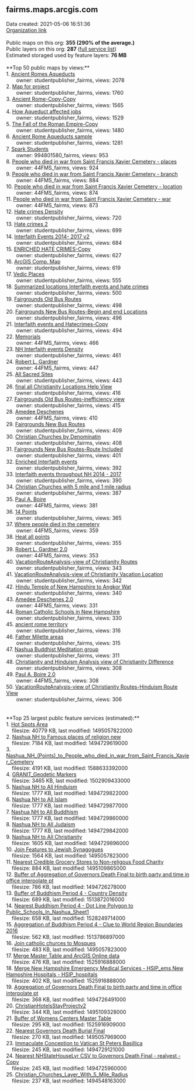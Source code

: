 <h2>fairms.maps.arcgis.com</h2> Data created: 2021-05-06 16:51:36 <br /><a target='new' href='https://fairms.maps.arcgis.com'>Organization link</a><br /><br />Public maps on this org: <b>355 (290% of the average.)</b><br />Public layers on this org: <b>287 </b>(<a target='new' href='https://services.arcgis.com/XFJPoGkgEm6C1oy0/ArcGIS/rest/services'>full service list</a>)<br />Estimated storaged used by feature layers: <b>76 MB</b><br /><br />**Top 50 public maps by views:**<br />  1. <a target='new' href='https://www.arcgis.com/home/item.html?id=123d8a601b94420884ea8c83f044d218'>Ancient Romes Aqueducts</a> <br />  &nbsp;&nbsp;&nbsp;&nbsp; &nbsp;&nbsp;owner: studentpublisher_fairms, views: 2078<br />  2. <a target='new' href='https://www.arcgis.com/home/item.html?id=518e0e5f6d174754a9fcce461b0da106'>Map for project</a> <br />  &nbsp;&nbsp;&nbsp;&nbsp; &nbsp;&nbsp;owner: studentpublisher_fairms, views: 1760<br />  3. <a target='new' href='https://www.arcgis.com/home/item.html?id=7697ce27752f4c77b398c4e9724b5e54'>Ancient Rome-Copy-Copy</a> <br />  &nbsp;&nbsp;&nbsp;&nbsp; &nbsp;&nbsp;owner: studentpublisher_fairms, views: 1565<br />  4. <a target='new' href='https://www.arcgis.com/home/item.html?id=e2b7027a97564c4a829b628100497eb6'>How Aqueduct affected jobs</a> <br />  &nbsp;&nbsp;&nbsp;&nbsp; &nbsp;&nbsp;owner: studentpublisher_fairms, views: 1529<br />  5. <a target='new' href='https://www.arcgis.com/home/item.html?id=aa3067e0305744ce97df188e3128ec7c'>The Fall of the Roman Empire-Copy</a> <br />  &nbsp;&nbsp;&nbsp;&nbsp; &nbsp;&nbsp;owner: studentpublisher_fairms, views: 1480<br />  6. <a target='new' href='https://www.arcgis.com/home/item.html?id=e9d0164366aa463288f3370ee849cc7e'>Ancient Rome Aqueducts  sample</a> <br />  &nbsp;&nbsp;&nbsp;&nbsp; &nbsp;&nbsp;owner: studentpublisher_fairms, views: 1281<br />  7. <a target='new' href='https://www.arcgis.com/home/item.html?id=50652461c0024d3690e923f606638c13'>Spark Students</a> <br />  &nbsp;&nbsp;&nbsp;&nbsp; &nbsp;&nbsp;owner: 994801580_fairms, views: 953<br />  8. <a target='new' href='https://www.arcgis.com/home/item.html?id=a4c4f4db8c1d4a8c8c79cbae63839f40'>People who died in war from Saint Francis Xavier Cemetery - places</a> <br />  &nbsp;&nbsp;&nbsp;&nbsp; &nbsp;&nbsp;owner: 44FMS_fairms, views: 924<br />  9. <a target='new' href='https://www.arcgis.com/home/item.html?id=1bb3510f77134e91ad99b1924d049d2d'>People who died in war from Saint Francis Xavier Cemetery - branch</a> <br />  &nbsp;&nbsp;&nbsp;&nbsp; &nbsp;&nbsp;owner: 44FMS_fairms, views: 884<br />  10. <a target='new' href='https://www.arcgis.com/home/item.html?id=400a97cd8f8d44528cd3c65f1cb7513b'>People who died in war from Saint Francis Xavier Cemetery - location</a> <br />  &nbsp;&nbsp;&nbsp;&nbsp; &nbsp;&nbsp;owner: 44FMS_fairms, views: 874<br />  11. <a target='new' href='https://www.arcgis.com/home/item.html?id=584a0e3481794baf80e91c9d0724a6a7'>People who died in war from Saint Francis Xavier Cemetery - war</a> <br />  &nbsp;&nbsp;&nbsp;&nbsp; &nbsp;&nbsp;owner: 44FMS_fairms, views: 873<br />  12. <a target='new' href='https://www.arcgis.com/home/item.html?id=05a0777f5b734056b44a9fb368f70fec'>Hate crimes Density</a> <br />  &nbsp;&nbsp;&nbsp;&nbsp; &nbsp;&nbsp;owner: studentpublisher_fairms, views: 720<br />  13. <a target='new' href='https://www.arcgis.com/home/item.html?id=3c4427e4271346d7b735583ddca70191'>Hate crimes 2</a> <br />  &nbsp;&nbsp;&nbsp;&nbsp; &nbsp;&nbsp;owner: studentpublisher_fairms, views: 699<br />  14. <a target='new' href='https://www.arcgis.com/home/item.html?id=e88a880bebad4543a2a64acbf1367d3b'>Interfaith Events 2014- 2017 v2</a> <br />  &nbsp;&nbsp;&nbsp;&nbsp; &nbsp;&nbsp;owner: studentpublisher_fairms, views: 684<br />  15. <a target='new' href='https://www.arcgis.com/home/item.html?id=d240f51f5357467d819b976a61fa55b9'>ENRICHED HATE CRIMES-Copy</a> <br />  &nbsp;&nbsp;&nbsp;&nbsp; &nbsp;&nbsp;owner: studentpublisher_fairms, views: 627<br />  16. <a target='new' href='https://www.arcgis.com/home/item.html?id=9052a8ad88e94a948545d21fc6db68d6'>ArcGIS Comp. Map</a> <br />  &nbsp;&nbsp;&nbsp;&nbsp; &nbsp;&nbsp;owner: studentpublisher_fairms, views: 619<br />  17. <a target='new' href='https://www.arcgis.com/home/item.html?id=f16c80a786704f5eb1f24fddc495ecfc'>Vedic Places</a> <br />  &nbsp;&nbsp;&nbsp;&nbsp; &nbsp;&nbsp;owner: studentpublisher_fairms, views: 555<br />  18. <a target='new' href='https://www.arcgis.com/home/item.html?id=159834b2a5b4478f972a201c85869a1f'>Summarized locations Interfaith events and hate crimes</a> <br />  &nbsp;&nbsp;&nbsp;&nbsp; &nbsp;&nbsp;owner: studentpublisher_fairms, views: 500<br />  19. <a target='new' href='https://www.arcgis.com/home/item.html?id=3f02147c2c61486990a9e726030bf571'>Fairgrounds Old Bus Routes</a> <br />  &nbsp;&nbsp;&nbsp;&nbsp; &nbsp;&nbsp;owner: studentpublisher_fairms, views: 498<br />  20. <a target='new' href='https://www.arcgis.com/home/item.html?id=1b95e459232645ed86cdaec4a8fb57d7'>Fairgrounds New Bus Routes-Begin and end Locations</a> <br />  &nbsp;&nbsp;&nbsp;&nbsp; &nbsp;&nbsp;owner: studentpublisher_fairms, views: 496<br />  21. <a target='new' href='https://www.arcgis.com/home/item.html?id=d91f955e51f542768fe316432516daeb'>Interfaith events and Hatecrimes-Copy</a> <br />  &nbsp;&nbsp;&nbsp;&nbsp; &nbsp;&nbsp;owner: studentpublisher_fairms, views: 494<br />  22. <a target='new' href='https://www.arcgis.com/home/item.html?id=c558d6410d8646b3b1dd6b8194948a77'>Memorials</a> <br />  &nbsp;&nbsp;&nbsp;&nbsp; &nbsp;&nbsp;owner: 44FMS_fairms, views: 466<br />  23. <a target='new' href='https://www.arcgis.com/home/item.html?id=8ae8015513b149ea8fb28bec3be24d08'>NH Interfaith events Density</a> <br />  &nbsp;&nbsp;&nbsp;&nbsp; &nbsp;&nbsp;owner: studentpublisher_fairms, views: 461<br />  24. <a target='new' href='https://www.arcgis.com/home/item.html?id=fc28e7390c1b4147aedf1a83d30246a9'>Robert L. Gardner</a> <br />  &nbsp;&nbsp;&nbsp;&nbsp; &nbsp;&nbsp;owner: 44FMS_fairms, views: 447<br />  25. <a target='new' href='https://www.arcgis.com/home/item.html?id=89a17ee75d444ec8abb93a2f6cad75e2'>All Sacred Sites</a> <br />  &nbsp;&nbsp;&nbsp;&nbsp; &nbsp;&nbsp;owner: studentpublisher_fairms, views: 443<br />  26. <a target='new' href='https://www.arcgis.com/home/item.html?id=1ba42800bdd447028abf1f9fba7851d3'>final all Christianity Locations Help View</a> <br />  &nbsp;&nbsp;&nbsp;&nbsp; &nbsp;&nbsp;owner: studentpublisher_fairms, views: 416<br />  27. <a target='new' href='https://www.arcgis.com/home/item.html?id=20e305c990f541a8bbfdf3c7c1f8bbde'>Fairgrounds Old Bus Routes-inefficiency view</a> <br />  &nbsp;&nbsp;&nbsp;&nbsp; &nbsp;&nbsp;owner: studentpublisher_fairms, views: 415<br />  28. <a target='new' href='https://www.arcgis.com/home/item.html?id=5e230569180c454fa032bfbed7ca3b7a'>Amedee Deschenes</a> <br />  &nbsp;&nbsp;&nbsp;&nbsp; &nbsp;&nbsp;owner: 44FMS_fairms, views: 410<br />  29. <a target='new' href='https://www.arcgis.com/home/item.html?id=302f6db17c044256b31d6def6eb14f4b'>Fairgrounds New Bus Routes</a> <br />  &nbsp;&nbsp;&nbsp;&nbsp; &nbsp;&nbsp;owner: studentpublisher_fairms, views: 409<br />  30. <a target='new' href='https://www.arcgis.com/home/item.html?id=6c86d696d1cb42baba3e7e900598e89f'>Christian Churches by Denominatin</a> <br />  &nbsp;&nbsp;&nbsp;&nbsp; &nbsp;&nbsp;owner: studentpublisher_fairms, views: 408<br />  31. <a target='new' href='https://www.arcgis.com/home/item.html?id=e7dda8eaf06e4011824451a0781711db'>Fairgrounds New Bus Routes-Route Included</a> <br />  &nbsp;&nbsp;&nbsp;&nbsp; &nbsp;&nbsp;owner: studentpublisher_fairms, views: 401<br />  32. <a target='new' href='https://www.arcgis.com/home/item.html?id=3475013ef2d94528a318033aa39287b7'>Enriched Interfaith events</a> <br />  &nbsp;&nbsp;&nbsp;&nbsp; &nbsp;&nbsp;owner: studentpublisher_fairms, views: 392<br />  33. <a target='new' href='https://www.arcgis.com/home/item.html?id=53e96272c05f41af9c9c6b8128e98b56'>Interfaith events throughout NH 2014 - 2017</a> <br />  &nbsp;&nbsp;&nbsp;&nbsp; &nbsp;&nbsp;owner: studentpublisher_fairms, views: 390<br />  34. <a target='new' href='https://www.arcgis.com/home/item.html?id=f9ffa70296474fa8ade261ae91f3450a'>Christian Churches with 5 mile and 1 mile radius</a> <br />  &nbsp;&nbsp;&nbsp;&nbsp; &nbsp;&nbsp;owner: studentpublisher_fairms, views: 387<br />  35. <a target='new' href='https://www.arcgis.com/home/item.html?id=de143a452c194a5d8c8f472229faf4a2'>Paul A. Boire</a> <br />  &nbsp;&nbsp;&nbsp;&nbsp; &nbsp;&nbsp;owner: 44FMS_fairms, views: 381<br />  36. <a target='new' href='https://www.arcgis.com/home/item.html?id=a251a870535948a4a604053333864c81'>14 Points</a> <br />  &nbsp;&nbsp;&nbsp;&nbsp; &nbsp;&nbsp;owner: studentpublisher_fairms, views: 365<br />  37. <a target='new' href='https://www.arcgis.com/home/item.html?id=78fc98865cce42fc8af35f2135bbe54d'>Where people died in the cemetery</a> <br />  &nbsp;&nbsp;&nbsp;&nbsp; &nbsp;&nbsp;owner: 44FMS_fairms, views: 359<br />  38. <a target='new' href='https://www.arcgis.com/home/item.html?id=993aa1bb1dbc4fffa94b591719a02e2e'>Heat all points</a> <br />  &nbsp;&nbsp;&nbsp;&nbsp; &nbsp;&nbsp;owner: studentpublisher_fairms, views: 355<br />  39. <a target='new' href='https://www.arcgis.com/home/item.html?id=f86cecb5183f441b980b093d66f31fdd'>Robert L. Gardner 2.0</a> <br />  &nbsp;&nbsp;&nbsp;&nbsp; &nbsp;&nbsp;owner: 44FMS_fairms, views: 353<br />  40. <a target='new' href='https://www.arcgis.com/home/item.html?id=17b3e90c784b4db3b9d12e0f13d6491a'>VacationRouteAnalysis-view of Christianity Routes</a> <br />  &nbsp;&nbsp;&nbsp;&nbsp; &nbsp;&nbsp;owner: studentpublisher_fairms, views: 343<br />  41. <a target='new' href='https://www.arcgis.com/home/item.html?id=fbd38fe93a3440c39d9f4db34f299916'>VacationRouteAnalysis-view of Christianity Vacation Location</a> <br />  &nbsp;&nbsp;&nbsp;&nbsp; &nbsp;&nbsp;owner: studentpublisher_fairms, views: 342<br />  42. <a target='new' href='https://www.arcgis.com/home/item.html?id=40f9567d33f04a55a81ad91a3873bc4d'>Hindu Temple of New Hampshire to Angkor Wat</a> <br />  &nbsp;&nbsp;&nbsp;&nbsp; &nbsp;&nbsp;owner: studentpublisher_fairms, views: 340<br />  43. <a target='new' href='https://www.arcgis.com/home/item.html?id=6182c192c5024aa4af901b7ef42e07c2'>Amedee Deschenes 2.0</a> <br />  &nbsp;&nbsp;&nbsp;&nbsp; &nbsp;&nbsp;owner: 44FMS_fairms, views: 331<br />  44. <a target='new' href='https://www.arcgis.com/home/item.html?id=341274eec8cb481d9614d22566c86d21'>Roman Catholic Schools in New Hampshire</a> <br />  &nbsp;&nbsp;&nbsp;&nbsp; &nbsp;&nbsp;owner: studentpublisher_fairms, views: 330<br />  45. <a target='new' href='https://www.arcgis.com/home/item.html?id=410d34599de341ebbe0b942e79511c44'>ancient rome territory</a> <br />  &nbsp;&nbsp;&nbsp;&nbsp; &nbsp;&nbsp;owner: studentpublisher_fairms, views: 316<br />  46. <a target='new' href='https://www.arcgis.com/home/item.html?id=9bb2cc73dc5d4c05ac02b0d00f723a67'>Father Milette areas</a> <br />  &nbsp;&nbsp;&nbsp;&nbsp; &nbsp;&nbsp;owner: studentpublisher_fairms, views: 315<br />  47. <a target='new' href='https://www.arcgis.com/home/item.html?id=1e5ceb08b4904db5a47a70108a90ec75'>Nashua Buddhist Meditation group</a> <br />  &nbsp;&nbsp;&nbsp;&nbsp; &nbsp;&nbsp;owner: studentpublisher_fairms, views: 311<br />  48. <a target='new' href='https://www.arcgis.com/home/item.html?id=ef5ba99d41b048089aaa357abdf1fd01'>Christianity and Hinduism Analysis view of Christianity Difference</a> <br />  &nbsp;&nbsp;&nbsp;&nbsp; &nbsp;&nbsp;owner: studentpublisher_fairms, views: 308<br />  49. <a target='new' href='https://www.arcgis.com/home/item.html?id=a827ccc682804b589e5c199ec15579a9'>Paul A. Boire 2.0</a> <br />  &nbsp;&nbsp;&nbsp;&nbsp; &nbsp;&nbsp;owner: 44FMS_fairms, views: 308<br />  50. <a target='new' href='https://www.arcgis.com/home/item.html?id=6eebde514eae452ab1495a37989f5803'>VacationRouteAnalysis-view of Christianity Routes-Hinduism Route View</a> <br />  &nbsp;&nbsp;&nbsp;&nbsp; &nbsp;&nbsp;owner: studentpublisher_fairms, views: 306<br /><br /><br />**Top 25 largest public feature services (estimated):**<br /> 1. <a target='new' href='https://www.arcgis.com/home/item.html?id=d79cf2ba209342479b8e9395d7c9641d'>Hot Spots Area</a><br /> &nbsp;&nbsp;&nbsp;&nbsp;filesize: 40779 KB, last modified: 1495057822000<br /> 2. <a target='new' href='https://www.arcgis.com/home/item.html?id=1fc0a851bafe47d0a653f4a5136bf3e5'>Nashua NH to Famous places of religion new</a><br /> &nbsp;&nbsp;&nbsp;&nbsp;filesize: 7184 KB, last modified: 1494729619000<br /> 3. <a target='new' href='https://www.arcgis.com/home/item.html?id=d308ce3f63394d10aabbe0a1c978b355'>Nashua_NH_(Points)_to_People_who_died_in_war_from_Saint_Francis_Xavier_Cemetery</a><br /> &nbsp;&nbsp;&nbsp;&nbsp;filesize: 4191 KB, last modified: 1588633392000<br /> 4. <a target='new' href='https://www.arcgis.com/home/item.html?id=236d8fc08a5249c290d1cbfc7775b0ca'>GRANIT_Geodetic Markers</a><br /> &nbsp;&nbsp;&nbsp;&nbsp;filesize: 3465 KB, last modified: 1502909433000<br /> 5. <a target='new' href='https://www.arcgis.com/home/item.html?id=3d1200ba3ae54b5d804fa7a48dd7264c'>Nashua NH to All Hinduism</a><br /> &nbsp;&nbsp;&nbsp;&nbsp;filesize: 1777 KB, last modified: 1494729822000<br /> 6. <a target='new' href='https://www.arcgis.com/home/item.html?id=79af2e381dce46c082c5457b5da114f8'>Nashua NH to All Islam</a><br /> &nbsp;&nbsp;&nbsp;&nbsp;filesize: 1777 KB, last modified: 1494729877000<br /> 7. <a target='new' href='https://www.arcgis.com/home/item.html?id=77ca6605bc344c1e9dd7c35135205e94'>Nashua NH to All Buddhism</a><br /> &nbsp;&nbsp;&nbsp;&nbsp;filesize: 1777 KB, last modified: 1494729860000<br /> 8. <a target='new' href='https://www.arcgis.com/home/item.html?id=e877d1e0cc5c46dfa38e33fa9561dc54'>Nashua NH to All Judaism</a><br /> &nbsp;&nbsp;&nbsp;&nbsp;filesize: 1777 KB, last modified: 1494729842000<br /> 9. <a target='new' href='https://www.arcgis.com/home/item.html?id=42f2dcaeed4b440985dea4d3bd137014'>Nashua NH to All Christianity</a><br /> &nbsp;&nbsp;&nbsp;&nbsp;filesize: 1605 KB, last modified: 1494729896000<br /> 10. <a target='new' href='https://www.arcgis.com/home/item.html?id=c4cb31148bad42eaa933308a233196a3'>Join Features to Jewish Synagogues</a><br /> &nbsp;&nbsp;&nbsp;&nbsp;filesize: 1564 KB, last modified: 1495057823000<br /> 11. <a target='new' href='https://www.arcgis.com/home/item.html?id=bb6b7a04850b4a16924564a16ad674bb'>Nearest Credible Grocery Stores to Non-religous Food Charity</a><br /> &nbsp;&nbsp;&nbsp;&nbsp;filesize: 884 KB, last modified: 1495109865000<br /> 12. <a target='new' href='https://www.arcgis.com/home/item.html?id=3d8a672679974033b03ebbcfa40e7590'>Buffer of Aggregation of Governors Death Final to birth party and time in office interpolate pt</a><br /> &nbsp;&nbsp;&nbsp;&nbsp;filesize: 786 KB, last modified: 1494726278000<br /> 13. <a target='new' href='https://www.arcgis.com/home/item.html?id=2e7e3215e65f4b53b332ad61e1dceb76'>Buffer of Buddhism Period 4 - Country Density</a><br /> &nbsp;&nbsp;&nbsp;&nbsp;filesize: 689 KB, last modified: 1513872016000<br /> 14. <a target='new' href='https://www.arcgis.com/home/item.html?id=489c0cab32074147a95f280b5d005957'>Nearest Buddhism Period 4 - Dot Line Polygon to Public_Schools_In_Nashua_Sheet1</a><br /> &nbsp;&nbsp;&nbsp;&nbsp;filesize: 658 KB, last modified: 1528249714000<br /> 15. <a target='new' href='https://www.arcgis.com/home/item.html?id=fd8f2ce96d5d4429bffe22fb804d0129'>Aggregation of Buddhism Period 4 - Clue to World Region Boundaries 2016</a><br /> &nbsp;&nbsp;&nbsp;&nbsp;filesize: 562 KB, last modified: 1513786897000<br /> 16. <a target='new' href='https://www.arcgis.com/home/item.html?id=ea4828a37cee483fbb9b919c3b0b12dc'>Join catholic churces to Mosques</a><br /> &nbsp;&nbsp;&nbsp;&nbsp;filesize: 483 KB, last modified: 1495057823000<br /> 17. <a target='new' href='https://www.arcgis.com/home/item.html?id=3068b5548cb54343b5375fc392bdf8bc'>Merge Master Table and ArcGIS Online data</a><br /> &nbsp;&nbsp;&nbsp;&nbsp;filesize: 476 KB, last modified: 1525916888000<br /> 18. <a target='new' href='https://www.arcgis.com/home/item.html?id=95c0defddacc4c719149b4e5779f1166'>Merge New Hampshire Emergency Medical Services - HSIP_ems New Hampshire Hospitals - HSIP_hospitals</a><br /> &nbsp;&nbsp;&nbsp;&nbsp;filesize: 402 KB, last modified: 1525916888000<br /> 19. <a target='new' href='https://www.arcgis.com/home/item.html?id=3e2c2f081f0f45f28ae5d5985c7d0935'>Aggregation of Governors Death Final to birth party and time in office interpolate pt</a><br /> &nbsp;&nbsp;&nbsp;&nbsp;filesize: 368 KB, last modified: 1494726491000<br /> 20. <a target='new' href='https://www.arcgis.com/home/item.html?id=b712f8ab8e9d45a48230014fbabe4784'>ChristianHotelsStayProjectv2</a><br /> &nbsp;&nbsp;&nbsp;&nbsp;filesize: 344 KB, last modified: 1495109328000<br /> 21. <a target='new' href='https://www.arcgis.com/home/item.html?id=69c9cf0b7f914dec988db85b59a1c47a'>Buffer of Womens Centers Master Table</a><br /> &nbsp;&nbsp;&nbsp;&nbsp;filesize: 295 KB, last modified: 1525916909000<br /> 22. <a target='new' href='https://www.arcgis.com/home/item.html?id=e3ff4b869e784cad88461fb3000be155'>Nearest Governors Death Burial Final</a><br /> &nbsp;&nbsp;&nbsp;&nbsp;filesize: 270 KB, last modified: 1495057969000<br /> 23. <a target='new' href='https://www.arcgis.com/home/item.html?id=2c02ec6372724df09af80190f48126bc'>Immaculate Conception to Vatican St Peters Basillica</a><br /> &nbsp;&nbsp;&nbsp;&nbsp;filesize: 245 KB, last modified: 1494729121000<br /> 24. <a target='new' href='https://www.arcgis.com/home/item.html?id=51902a68d3cd433586791eee428cc8ae'>Nearest NHStateHouseLyr  CSV to Governors Death Final - realyest - Copy</a><br /> &nbsp;&nbsp;&nbsp;&nbsp;filesize: 245 KB, last modified: 1494725960000<br /> 25. <a target='new' href='https://www.arcgis.com/home/item.html?id=83f0ed2791fe4caba803f8995caef9ce'>Christian_Churches_Layer_With_5_Mile_Radius</a><br /> &nbsp;&nbsp;&nbsp;&nbsp;filesize: 237 KB, last modified: 1494548163000<br />